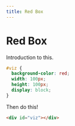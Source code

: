 ```yaml
---
title: Red Box
---
```


# Red Box

Introduction to this.

```css
#viz {
  background-color: red;
  width: 100px;
  height: 100px;
  display: block;
}
```

Then do this!

```html
<div id="viz"></div>
```

